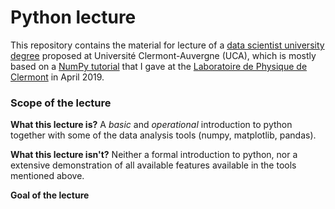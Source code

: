 # Python lecture

This repository contains the material for lecture of a [data scientist university degree](https://www.uca.fr/formation/nos-formations/catalogue-des-formations/du-data-scientist-23438.kjsp) proposed at Université Clermont-Auvergne (UCA), which is mostly based on a [NumPy tutorial](https://github.com/MLatCezeaux/intro_numpy) that I gave at the [Laboratoire de Physique de Clermont](http://clrwww.in2p3.fr/) in April 2019.

### Scope of the lecture

**What this lecture is?** A *basic* and *operational* introduction to python together with some of the data analysis tools (numpy, matplotlib, pandas).

**What this lecture isn't?** Neither a formal introduction to python, nor a extensive demonstration of all available features available in the tools mentioned above.

**Goal of the lecture**